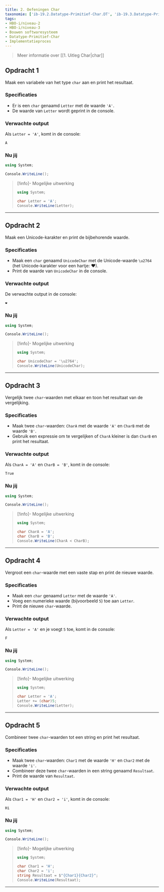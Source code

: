 ```yaml
---
title: 2. Oefeningen Char
taxonomie: ['ib-19.2.Datatype-Primitief-Char.DT', 'ib-19.3.Datatype-Primitief-Char.DT']
tags:
- HBO-i/niveau-2
- HBO-i/niveau-3
- Bouwen softwaresysteem
- Datatype-Primitief-Char
- Implementatieproces
---
```


> Meer informatie over [[1. Uitleg Char|char]]

## Opdracht 1

Maak een variabele van het type `char` aan en print het resultaat.

### Specificaties

- Er is een `char` genaamd `Letter` met de waarde `'A'`.
- De waarde van `Letter` wordt geprint in de console.

### Verwachte output

Als `Letter = 'A'`, komt in de console:

```
A
```

### Nu jij

```csharp
using System;

Console.WriteLine();
```

> [!info]- Mogelijke uitwerking
> 
> ```csharp
> using System;
> 
> char Letter = 'A';  
> Console.WriteLine(Letter);  
> ```

---

## Opdracht 2

Maak een Unicode-karakter en print de bijbehorende waarde.

### Specificaties

- Maak een `char` genaamd `UnicodeChar` met de Unicode-waarde `\u2764` (het Unicode-karakter voor een hartje: ❤).
- Print de waarde van `UnicodeChar` in de console.

### Verwachte output

De verwachte output in de console:

```
❤
```

### Nu jij

```csharp
using System;

Console.WriteLine();
```

> [!info]- Mogelijke uitwerking
> 
> ```csharp
> using System;
> 
> char UnicodeChar = '\u2764';  
> Console.WriteLine(UnicodeChar);  
> ```

---

## Opdracht 3

Vergelijk twee `char`-waarden met elkaar en toon het resultaat van de vergelijking.

### Specificaties

- Maak twee `char`-waarden: `CharA` met de waarde `'A'` en `CharB` met de waarde `'B'`.
- Gebruik een expressie om te vergelijken of `CharA` kleiner is dan `CharB` en print het resultaat.

### Verwachte output

Als `CharA = 'A'` en `CharB = 'B'`, komt in de console:

```
True
```

### Nu jij

```csharp
using System;

Console.WriteLine();
```

> [!info]- Mogelijke uitwerking
> 
> ```csharp
> using System;
> 
> char CharA = 'A';  
> char CharB = 'B';  
> Console.WriteLine(CharA < CharB);  
> ```

---

## Opdracht 4

Vergroot een `char`-waarde met een vaste stap en print de nieuwe waarde.

### Specificaties

- Maak een `char` genaamd `Letter` met de waarde `'A'`.
- Voeg een numerieke waarde (bijvoorbeeld `5`) toe aan `Letter`.
- Print de nieuwe `char`-waarde.

### Verwachte output

Als `Letter = 'A'` en je voegt `5` toe, komt in de console:

```
F
```

### Nu jij

```csharp
using System;

Console.WriteLine();
```

> [!info]- Mogelijke uitwerking
> 
> ```csharp
> using System;
> 
> char Letter = 'A';  
> Letter += (char)5;  
> Console.WriteLine(Letter);  
> ```

---

## Opdracht 5

Combineer twee `char`-waarden tot een string en print het resultaat.

### Specificaties

- Maak twee `char`-waarden: `Char1` met de waarde `'H'` en `Char2` met de waarde `'i'`.
- Combineer deze twee `char`-waarden in een string genaamd `Resultaat`.
- Print de waarde van `Resultaat`.

### Verwachte output

Als `Char1 = 'H'` en `Char2 = 'i'`, komt in de console:

```
Hi
```

### Nu jij

```csharp
using System;

Console.WriteLine();
```

> [!info]- Mogelijke uitwerking
> 
> ```csharp
> using System;
> 
> char Char1 = 'H';  
> char Char2 = 'i';  
> string Resultaat = $"{Char1}{Char2}";  
> Console.WriteLine(Resultaat);  
> ```

---

